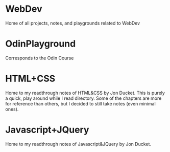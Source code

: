# WebDev
Home of all projects, notes, and playgrounds related to WebDev

# OdinPlayground
Corresponds to the Odin Course

# HTML+CSS
Home to my readthrough notes of HTML&CSS by Jon Ducket.  This is purely a quick, play around while I read directory.
Some of the chapters are more for reference than others, but I decided to still take notes (even minimal ones).

# Javascript+JQuery
Home to my readthrough notes of Javascript&JQuery by Jon Ducket.

